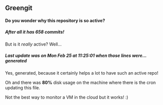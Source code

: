 ## Greengit

#### Do you wonder why this repository is so active?

##### After all it has 658 commits!

But is it *really* active? Well...

##### Last update was on Mon Feb 25 at 11:25:01 when those lines were... generated

Yes, generated, because it certainly helps a lot to have such an active repo!

Oh and there was **80%** disk usage on the machine
where there is the cron updating this file.

Not the best way to monitor a VM in the cloud but it works! :)
